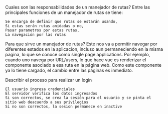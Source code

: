 Cuales son las responsabilidades de un manejador de rutas? Entre las principales funciones de un manejador de rutas se tiene:

    Se encarga de definir que rutas se estarán usando,
    Si estas serán rutas anidadas o no,
    Pasar parametros por estas rutas,
    La navegación por las rutas

Para que sirve un manejador de rutas? Este nos va a permitir navegar por diferentes estados en la aplicacion, incluso aun permaneciendo en la misma pagina, lo que se conoce como single page applications. Por ejemplo, cuando uno navega por URL/users, lo que hace vue es renderizar el componente asociado a esa ruta en la página web. Como este componente ya lo tiene cargado, el cambio entre las páginas es inmediato.

Describir el proceso para realizar un login

    El usuario ingresa credenciales
    El servidor verifica los datos ingresados
    Si son correctos, se crea la sesión para el usuario y se pinta el sitio web deacuerdo a sus privilegios
    Si no son correctos, la sesion permanece en inactive
